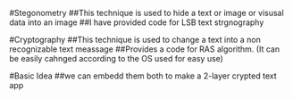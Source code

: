 #Stegonometry
##This technique is used to hide a text or image or visusal data into an image
##I have provided code for LSB text strgnography

#Cryptography
##This technique is used to change a text into a non recognizable text meassage
##Provides a code for RAS algorithm. (It can be easily cahnged according to the OS used for easy use)

#Basic Idea
##we can embedd them both to make a 2-layer crypted text app
